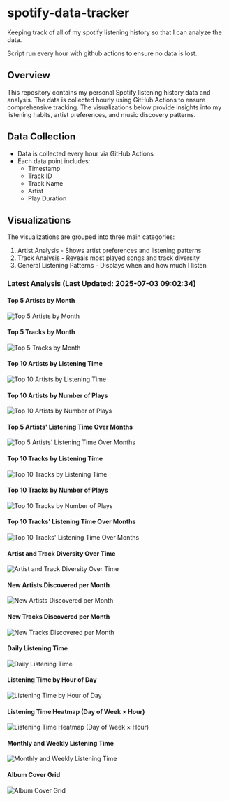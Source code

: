 # spotify-data-tracker

Keeping track of all of my spotify listening history so that I can analyze the data.

Script run every hour with github actions to ensure no data is lost.

## Overview

This repository contains my personal Spotify listening history data and analysis. The data is collected hourly using GitHub Actions to ensure comprehensive tracking. The visualizations below provide insights into my listening habits, artist preferences, and music discovery patterns.

## Data Collection

- Data is collected every hour via GitHub Actions
- Each data point includes:
  - Timestamp
  - Track ID
  - Track Name  
  - Artist
  - Play Duration

## Visualizations

The visualizations are grouped into three main categories:

1. Artist Analysis - Shows artist preferences and listening patterns
2. Track Analysis - Reveals most played songs and track diversity
3. General Listening Patterns - Displays when and how much I listen














### Latest Analysis (Last Updated: 2025-07-03 09:02:34)

#### Top 5 Artists by Month

![Top 5 Artists by Month](graphs/monthly_artist_grid.png)

#### Top 5 Tracks by Month

![Top 5 Tracks by Month](graphs/monthly_track_grid.png)

#### Top 10 Artists by Listening Time

![Top 10 Artists by Listening Time](graphs/top_artists.png)

#### Top 10 Artists by Number of Plays

![Top 10 Artists by Number of Plays](graphs/artist_diversity.png)

#### Top 5 Artists' Listening Time Over Months

![Top 5 Artists' Listening Time Over Months](graphs/top_artists_over_time.png)

#### Top 10 Tracks by Listening Time

![Top 10 Tracks by Listening Time](graphs/top_tracks_minutes.png)

#### Top 10 Tracks by Number of Plays

![Top 10 Tracks by Number of Plays](graphs/top_tracks_plays.png)

#### Top 10 Tracks' Listening Time Over Months

![Top 10 Tracks' Listening Time Over Months](graphs/top_tracks_over_time.png)

#### Artist and Track Diversity Over Time

![Artist and Track Diversity Over Time](graphs/diversity_per_month.png)

#### New Artists Discovered per Month

![New Artists Discovered per Month](graphs/artist_discovery.png)

#### New Tracks Discovered per Month

![New Tracks Discovered per Month](graphs/track_discovery.png)

#### Daily Listening Time

![Daily Listening Time](graphs/listening_over_time.png)

#### Listening Time by Hour of Day

![Listening Time by Hour of Day](graphs/listening_by_hour.png)

#### Listening Time Heatmap (Day of Week × Hour)

![Listening Time Heatmap (Day of Week × Hour)](graphs/listening_heatmap.png)

#### Monthly and Weekly Listening Time

![Monthly and Weekly Listening Time](graphs/listening_by_month.png)

#### Album Cover Grid

![Album Cover Grid](graphs/all_album_covers.png)

